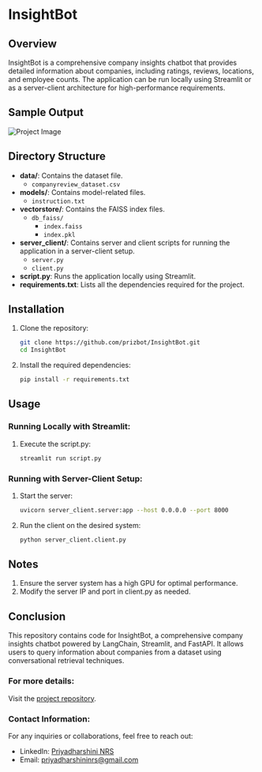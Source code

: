 # InsightBot

## Overview
InsightBot is a comprehensive company insights chatbot that provides detailed information about companies, including ratings, reviews, locations, and employee counts. The application can be run locally using Streamlit or as a server-client architecture for high-performance requirements.

## Sample Output
![Project Image](https://drive.google.com/uc?id=16hNr4tPcr3LCznZEm9r8a1-iLMRh264s)

## Directory Structure
- **data/**: Contains the dataset file.
  - `companyreview_dataset.csv`
- **models/**: Contains model-related files.
  - `instruction.txt`
- **vectorstore/**: Contains the FAISS index files.
  - `db_faiss/`
    - `index.faiss`
    - `index.pkl`
- **server_client/**: Contains server and client scripts for running the application in a server-client setup.
  - `server.py`
  - `client.py`
- **script.py**: Runs the application locally using Streamlit.
- **requirements.txt**: Lists all the dependencies required for the project.

## Installation
1. Clone the repository:
   ```sh
   git clone https://github.com/prizbot/InsightBot.git
   cd InsightBot
2. Install the required dependencies:
   ```sh
   pip install -r requirements.txt

## Usage
### Running Locally with Streamlit:
1. Execute the script.py:
   ```sh
   streamlit run script.py
### Running with Server-Client Setup:
1. Start the server:
   ```sh
   uvicorn server_client.server:app --host 0.0.0.0 --port 8000
2. Run the client on the desired system:
   ```sh
   python server_client.client.py

## Notes
1. Ensure the server system has a high GPU for optimal performance.
2. Modify the server IP and port in client.py as needed.

## Conclusion

This repository contains code for InsightBot, a comprehensive company insights chatbot powered by LangChain, Streamlit, and FastAPI. It allows users to query information about companies from a dataset using conversational retrieval techniques.

### For more details:

Visit the [project repository](https://github.com/prizbot/InsightBot).

### Contact Information:

For any inquiries or collaborations, feel free to reach out:
- LinkedIn: [Priyadharshini NRS](https://www.linkedin.com/in/priyadharshininrs)
- Email: [priyadharshininrs@gmail.com](mailto:priyadharshininrs@gmail.com)

